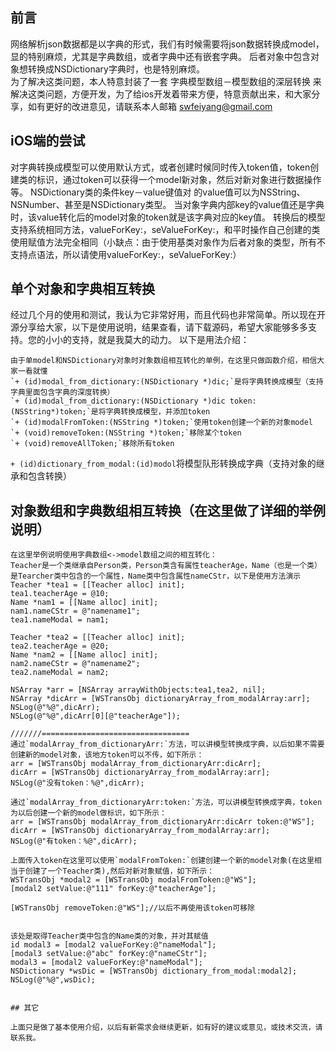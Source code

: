 
## 前言

网络解析json数据都是以字典的形式，我们有时候需要将json数据转换成model，显的特别麻烦，尤其是字典数组，或者字典中还有嵌套字典。  后者对象中包含对象想转换成NSDictionary字典时，也是特别麻烦。  
为了解决这类问题，本人特意封装了一套 字典模型数组－模型数组的深层转换 来解决这类问题，方便开发，为了给ios开发着带来方便，特意贡献出来，和大家分享，如有更好的改进意见，请联系本人邮箱 swfeiyang@gmail.com

## iOS端的尝试

对字典转换成模型可以使用默认方式，或者创建时候同时传入token值，token创建类的标识，通过token可以获得一个model新对象，然后对新对象进行数据操作等。  NSDictionary类的条件key－value键值对 的value值可以为NSString、NSNumber、甚至是NSDictionary类型。 当对象字典内部key的value值还是字典时，该value转化后的model对象的token就是该字典对应的key值。
转换后的模型支持系统相同方法，valueForKey:，seValueForKey:，和平时操作自己创建的类使用赋值方法完全相同（小缺点：由于使用基类对象作为后者对象的类型，所有不支持点语法，所以请使用valueForKey:，seValueForKey:）

## 单个对象和字典相互转换

经过几个月的使用和测试，我认为它非常好用，而且代码也非常简单。所以现在开源分享给大家，以下是使用说明，结果查看，请下载源码，希望大家能够多多支持。您的小小的支持，就是我莫大的动力。
以下是用法介绍：

```
由于单model和NSDictionary对象时对象数组相互转化的单例，在这里只做函数介绍，相信大家一看就懂
`+ (id)modal_from_dictionary:(NSDictionary *)dic;`是将字典转换成模型（支持字典里面包含字典的深度转换）
`+ (id)modal_from_dictionary:(NSDictionary *)dic token:(NSString*)token;`是将字典转换成模型，并添加token
`+ (id)modalFromToken:(NSString *)token;`使用token创建一个新的对象model
`+ (void)removeToken:(NSString *)token;`移除某个token
`+ (void)removeAllToken;`移除所有token

```
`+ (id)dictionary_from_modal:(id)modol`将模型队形转换成字典（支持对象的继承和包含转换）

## 对象数组和字典数组相互转换（在这里做了详细的举例说明）

```
在这里举例说明使用字典数组<->model数组之间的相互转化：
Teacher是一个类继承自Person类，Person类含有属性teacherAge，Name（也是一个类）是Tearcher类中包含的一个属性，Name类中包含属性nameCStr，以下是使用方法演示
Teacher *tea1 = [[Teacher alloc] init];
tea1.teacherAge = @10;
Name *nam1 = [[Name alloc] init];
nam1.nameCStr = @"namename1";
tea1.nameModal = nam1;

Teacher *tea2 = [[Teacher alloc] init];
tea2.teacherAge = @20;
Name *nam2 = [[Name alloc] init];
nam2.nameCStr = @"namename2";
tea2.nameModal = nam2;

NSArray *arr = [NSArray arrayWithObjects:tea1,tea2, nil];
NSArray *dicArr = [WSTransObj dictionaryArray_from_modalArray:arr];
NSLog(@"%@",dicArr);
NSLog(@"%@",dicArr[0][@"teacherAge"]);

///////=================================
通过`modalArray_from_dictionaryArr:`方法，可以讲模型转换成字典，以后如果不需要创建新的model对象，该地方token可以不传，如下所示：
arr = [WSTransObj modalArray_from_dictionaryArr:dicArr];
dicArr = [WSTransObj dictionaryArray_from_modalArray:arr];
NSLog(@"没有token：%@",dicArr);

通过`modalArray_from_dictionaryArr:token:`方法，可以讲模型转换成字典，token为以后创建一个新的model做标识，如下所示：
arr = [WSTransObj modalArray_from_dictionaryArr:dicArr token:@"WS"];
dicArr = [WSTransObj dictionaryArray_from_modalArray:arr];
NSLog(@"有token：%@",dicArr);

上面传入token在这里可以使用`modalFromToken:`创建创建一个新的model对象(在这里相当于创建了一个Teacher类),然后对新对象赋值，如下所示：
WSTransObj *modal2 = [WSTransObj modalFromToken:@"WS"];
[modal2 setValue:@"111" forKey:@"teacherAge"];

[WSTransObj removeToken:@"WS"];//以后不再使用该token可移除


该处是取得Teacher类中包含的Name类的对象，并对其赋值
id modal3 = [modal2 valueForKey:@"nameModal"];
[modal3 setValue:@"abc" forKey:@"nameCStr"];
modal3 = [modal2 valueForKey:@"nameModal"];
NSDictionary *wsDic = [WSTransObj dictionary_from_modal:modal2];
NSLog(@"%@",wsDic);


## 其它

上面只是做了基本使用介绍，以后有新需求会继续更新，如有好的建议或意见，或技术交流，请联系我。
